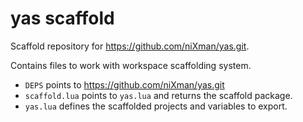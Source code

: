 # yas scaffold

Scaffold repository for https://github.com/niXman/yas.git.

Contains files to work with workspace scaffolding system.

- `DEPS` points to https://github.com/niXman/yas.git
- `scaffold.lua` points to `yas.lua` and returns the scaffold package.
- `yas.lua` defines the scaffolded projects and variables to export.
